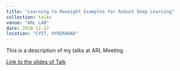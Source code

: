 ```yaml
---
title: "Learning to Reweight Examples for Robust Deep Learning"
collection: talks
venue: "ARL LAB"
date: 2018-11-17
location: "CVIT, HYDERABAD"
---
```


This is a description of my talks at ARL Meeting

[Link to the slides of Talk](https://docs.google.com/presentation/d/1IDyt-oGy03U61TZyGHAXkL7F07I7SRMvzHejDdROVUY/edit?usp=sharing)
